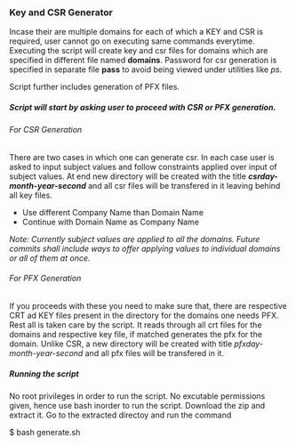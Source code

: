 ### Key and CSR Generator

Incase their are multiple domains for each of which a KEY and CSR is required, user cannot go on executing same commands everytime. Executing the script will create key and csr files for domains which are specified in different file named **domains**. Password for csr generation is specified in separate file **pass** to avoid being viewed under utilities like *ps*.

Script further includes generation of PFX files.

##### Script will start by asking user to proceed with CSR or PFX generation.

###### For CSR Generation

There are two cases in which one can generate csr. In each case user is asked to input subject values and follow constraints applied over input of subject values. At end new directory will be created with the title ***csrday-month-year-second*** and all csr files will be transfered in it leaving behind all key files.
* Use different Company Name than Domain Name
* Continue with Domain Name as Company Name

*Note: Currently subject values are applied to all the domains. Future commits shall include ways to offer applying values to individual domains or all of them at once.*

###### For PFX Generation

If you proceeds with these you need to make sure that, there are respective CRT ad KEY files present in the directory for the domains one needs PFX. Rest all is taken care by the script. It reads through all crt files for the domains and respective key file, if matched generates the pfx for the domain. Unlike CSR, a new directory will be created with title *pfxday-month-year-second* and all pfx files will be transfered in it.

##### Running the script

No root privileges in order to run the script. No excutable permissions given, hence use bash inorder to run the script. Download the zip and extract it. Go to the extracted directoy and run the command

$ bash generate.sh
